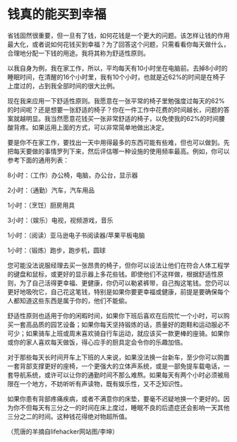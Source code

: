 # 钱真的能买到幸福

省钱固然很重要，但一旦有了钱，如何花钱是一个更大的问题。该怎样让钱的作用最大化，或者说如何花钱买到幸福？为了回答这个问题，只需看看你每天做什么，合理地分配一下钱的用途。我将其称为舒适性原则。

以我自身为例，我在家工作，所以，平均每天有10小时坐在电脑前。去掉8小时的睡眠时间，在清醒的16个小时里，我有10个小时，也就是近62%的时间是在椅子上度过的，占到我全部时间的很大比例。

现在我来应用一下舒适性原则。我愿意在一张平常的椅子里勉强度过每天的62%的时间呢？还是想要一张舒适的椅子？你在一件工作中花费的时间越长，问题的答案就越明显。我当然愿意花钱买一张非常舒适的椅子，以免使我的62%的时间腰酸背疼。如果运用上面的方式，可以非常简单地做出决定。

要是你不在家工作，要找出一天中用得最多的东西可能有些难，但也可以做到。先把每天要做的事情罗列下来，然后评估哪一种设施的使用频率最高。例如，你可以参考下面的通用列表：

8小时：（工作）办公椅，电脑，办公台，显示器

2小时：（通勤）汽车，汽车用品

1小时：（烹饪）厨房用具

3小时：（娱乐）电视，视频游戏，音乐

1小时：（阅读）亚马逊电子书阅读器/苹果平板电脑

1小时：（锻炼）跑步，跑步机，圆球

您可能没法说服经理去买一张昂贵的椅子，但你可以设法让他们在符合人体工程学的键盘和鼠标，或更好的显示器上多花些钱。即使他们不这样做，根据舒适性原则，为了自己活得更幸福、更健康，你仍可以勒紧裤带，自己掏这笔钱。您仍可以更好地吸吮它，自己花这笔钱，特别是如果你要更幸福或健康，前提是要确保每个人都知道这些东西是属于你的，他们不能偷。

舒适性原则也适用于你的闲暇时间，如果你下班后喜欢在后院忙一个小时，可以购买一套高品质的园艺设备；如果你每天坚持锻炼的话，质量好的跑鞋和运动服必不可少；如果骑车上班或周末喜欢骑自行车运动，就应该买一款更棒的座骑。如果你或你的家人喜欢每天做饭，得心应手的厨具定会令你的乐趣加倍。

对于那些每天长时间开车上下班的人来说，如果没法换一台新车，至少你可以购置一套背部支撑更好的座椅，一个更强大的立体声系统，或是一部免提车载电话，一套导航系统，或许可以让你的通勤时间不那么难熬。如果每天有两个小时必须被局限在一个地方，不妨听听有声读物，既有娱乐性，又不乏知识性。

如果你患有背部疼痛疾病，或者不满意你的床垫，要毫不迟疑地换一个更好的。因为你不但每天有三分之一的时间在床上度过，睡眠不良的后遗症还会影响一天其他三分之二的时间。这种钱花得绝对物超所值。

（荒唐的羊摘自lifehacker网站图/李坤）